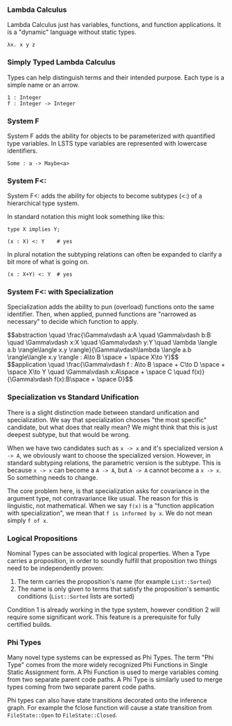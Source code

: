 <link rel="stylesheet" type="text/css" href="styles.css">

### Lambda Calculus

Lambda Calculus just has variables, functions, and function applications.
It is a "dynamic" language without static types.

```
λx. x y z
```

### Simply Typed Lambda Calculus

Types can help distinguish terms and their intended purpose.
Each type is a simple name or an arrow.

```
1 : Integer
f : Integer -> Integer
```

### System F

System F adds the ability for objects to be parameterized with quantified type variables.
In LSTS type variables are represented with lowercase identifiers.

```
Some : a -> Maybe<a>
```

### System F<:

System F<: adds the ability for objects to become subtypes (<:) of a hierarchical type system.

In standard notation this might look something like this:

```
type X implies Y;

(x : X) <: Y    # yes
```

In plural notation the subtyping relations can often be expanded to clarify a bit more of what is going on.

```
(x : X+Y) <: Y  # yes
```

### System F<: with Specialization

Specialization adds the ability to pun (overload) functions onto the same identifier.
Then, when applied, punned functions are "narrowed as necessary" to decide which function to apply.

<div>
$$abstraction \quad \frac{\Gamma\vdash a:A \quad \Gamma\vdash b:B \quad \Gamma\vdash x:X \quad \Gamma\vdash y:Y \quad \lambda \langle a.b \rangle\langle x.y \rangle}{\Gamma\vdash\lambda \langle a.b \rangle\langle x.y \rangle : A\to B \space + \space X\to Y}$$
</div>

<div>
$$application \quad \frac{\Gamma\vdash f : A\to B \space + C\to D \space + \space X\to Y \quad \Gamma\vdash x:A\space + \space C \quad f(x)}{\Gamma\vdash f(x):B\space + \space D}$$
</div>

### Specialization vs Standard Unification

There is a slight distinction made between standard unification and specialization.
We say that specialization chooses "the most specific" candidate, but what does that really mean?
We might think that this is just deepest subtype, but that would be wrong.

When we have two candidates such as `x -> x` and it's specialized version `A -> A`, we obviously want to choose the specialized version.
However, in standard subtyping relations, the parametric version is the subtype.
This is because `x -> x` can become a `A -> A`, but `A -> A` cannot become a `x -> x`.
So something needs to change.

The core problem here, is that specialization asks for covariance in the argument type, not contravariance like usual.
The reason for this is linguistic, not mathematical.
When we say `f(x)` is a "function application with specialization", we mean that  `f is informed by x`.
We do not mean simply `f of x`.

### Logical Propositions

Nominal Types can be associated with logical properties.
When a Type carries a proposition, in order to soundly fulfill that proposition two things need to be independently proven:
1. The term carries the proposition's name (for example `List::Sorted`)
2. The name is only given to terms that satisfy the proposition's semantic conditions (`List::Sorted` lists are sorted)

Condition 1 is already working in the type system, however condition 2 will require some significant work.
This feature is a prerequisite for fully certified builds.

### Phi Types

Many novel type systems can be expressed as Phi Types.
The term "Phi Type" comes from the more widely recognized Phi Functions in Single Static Assignment form.
A Phi Function is used to merge variables coming from two separate parent code paths.
A Phi Type is similarly used to merge types coming from two separate parent code paths.

Phi types can also have state transitions decorated onto the inference graph.
For example the fclose function will cause a state transition from `FileState::Open` to `FileState::Closed`.
